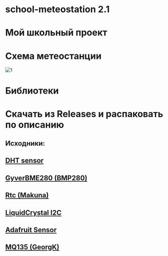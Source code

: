 # school-meteostation 2.1
# Мой школьный проект
# Схема метеостанции
![1](https://sun9-27.userapi.com/impg/v0J1T3LP2Rc-E3q1Bjb6y1xiEfwxs1Fhq3Td5g/rRwR5QkErLM.jpg?size=1280x787&quality=96&sign=699090439b6d4988d2d22f31fd9a2b62&type=album)

# Библиотеки
# Скачать из Releases и распаковать по описанию

## Исходники:

## [DHT sensor](https://github.com/adafruit/DHT-sensor-library)

## [GyverBME280 (BMP280)](https://github.com/GyverLibs/GyverBME280)

## [Rtc (Makuna)](https://github.com/Makuna/Rtc)

## [LiquidCrystal I2C](https://github.com/johnrickman/LiquidCrystal_I2C)

## [Adafruit Sensor](https://github.com/adafruit/Adafruit_Sensor)

## [MQ135 (GeorgK)](https://github.com/GeorgK/MQ135)
